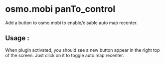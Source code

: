 # osmo.mobi panTo_control

Add a button to osmo.mobi to enable/disable auto map recenter.


## Usage :

When plugin activated, you should see a new button appear in the right top of the screen.
Just click on it to toggle auto map recenter.
